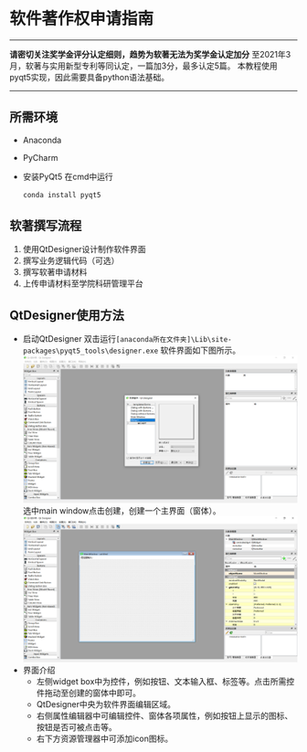 # 软件著作权申请指南

---

**请密切关注奖学金评分认定细则，趋势为软著无法为奖学金认定加分**
至2021年3月，软著与实用新型专利等同认定，一篇加3分，最多认定5篇。
本教程使用pyqt5实现，因此需要具备python语法基础。

---

## 所需环境

- Anaconda

- PyCharm

- 安装PyQt5
  在cmd中运行

  ```bash
  conda install pyqt5
  ```

## 软著撰写流程

1. 使用QtDesigner设计制作软件界面
2. 撰写业务逻辑代码（可选）
3. 撰写软著申请材料
4. 上传申请材料至学院科研管理平台

## QtDesigner使用方法

- 启动QtDesigner
  双击运行```[anaconda所在文件夹]\Lib\site-packages\pyqt5_tools\designer.exe```
  软件界面如下图所示。
  ![jpg](fig/pyqt/qt进入界面.png)
  选中main window点击创建，创建一个主界面（窗体）。
  ![jpg](fig/pyqt/创建主界面.png)
- 界面介绍
  - 左侧widget box中为控件，例如按钮、文本输入框、标签等。点击所需控件拖动至创建的窗体中即可。
  - QtDesigner中央为软件界面编辑区域。
  - 右侧属性编辑器中可编辑控件、窗体各项属性，例如按钮上显示的图标、按钮是否可被点击等。
  - 右下方资源管理器中可添加icon图标。

